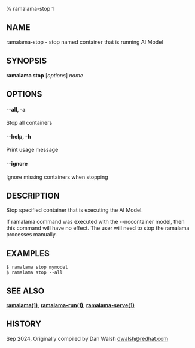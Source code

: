 % ramalama-stop 1

## NAME
ramalama\-stop - stop named container that is running AI Model

## SYNOPSIS
**ramalama stop** [*options*] *name*

## OPTIONS

#### **--all**, **-a**
Stop all containers

#### **--help**, **-h**
Print usage message

#### **--ignore**
Ignore missing containers when stopping

## DESCRIPTION
Stop specified container that is executing the AI Model.

If ramalama command was executed with the --nocontainer model, then
this command will have no effect. The user will need to stop the ramalama
processes manually.

## EXAMPLES

```
$ ramalama stop mymodel
$ ramalama stop --all
```

## SEE ALSO
**[ramalama(1)](ramalama.1.md)**, **[ramalama-run(1)](ramalama-run.1.md)**, **[ramalama-serve(1)](ramalama-serve.1.md)**


## HISTORY
Sep 2024, Originally compiled by Dan Walsh <dwalsh@redhat.com>

